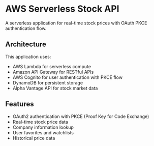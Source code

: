 # AWS Serverless Stock API

A serverless application for real-time stock prices with OAuth PKCE authentication flow.

## Architecture

This application uses:

- AWS Lambda for serverless compute
- Amazon API Gateway for RESTful APIs
- AWS Cognito for user authentication with PKCE flow
- DynamoDB for persistent storage
- Alpha Vantage API for stock market data

## Features

- OAuth2 authentication with PKCE (Proof Key for Code Exchange)
- Real-time stock price data
- Company information lookup
- User favorites and watchlists
- Historical price data